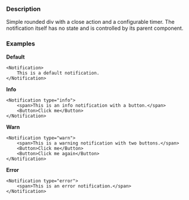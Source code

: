 ### Description

Simple rounded div with a close action and a configurable timer. The notification itself has no state and is controlled by its parent component.

### Examples

**Default**

```
<Notification>
    This is a default notification.
</Notification>
```

**Info**

```
<Notification type="info">
    <span>This is an info notification with a button.</span>
    <Button>Click me</Button>
</Notification>
```

**Warn**

```
<Notification type="warn">
    <span>This is a warning notification with two buttons.</span>
    <Button>Click me</Button>
    <Button>Click me again</Button>
</Notification>
```

**Error**

```
<Notification type="error">
    <span>This is an error notification.</span>
</Notification>
```
